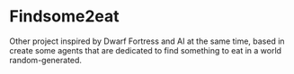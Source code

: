 # Findsome2eat
Other project inspired by Dwarf Fortress and AI at the same time, based in create some agents that are dedicated to find something to eat in a world random-generated. 
